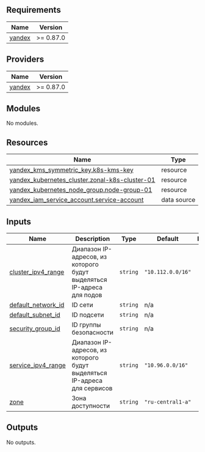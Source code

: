 <!-- BEGIN_TF_DOCS -->
## Requirements

| Name | Version |
|------|---------|
| <a name="requirement_yandex"></a> [yandex](#requirement\_yandex) | >= 0.87.0 |

## Providers

| Name | Version |
|------|---------|
| <a name="provider_yandex"></a> [yandex](#provider\_yandex) | >= 0.87.0 |

## Modules

No modules.

## Resources

| Name | Type |
|------|------|
| [yandex_kms_symmetric_key.k8s-kms-key](https://registry.terraform.io/providers/yandex-cloud/yandex/latest/docs/resources/kms_symmetric_key) | resource |
| [yandex_kubernetes_cluster.zonal-k8s-cluster-01](https://registry.terraform.io/providers/yandex-cloud/yandex/latest/docs/resources/kubernetes_cluster) | resource |
| [yandex_kubernetes_node_group.node-group-01](https://registry.terraform.io/providers/yandex-cloud/yandex/latest/docs/resources/kubernetes_node_group) | resource |
| [yandex_iam_service_account.service-account](https://registry.terraform.io/providers/yandex-cloud/yandex/latest/docs/data-sources/iam_service_account) | data source |

## Inputs

| Name | Description | Type | Default | Required |
|------|-------------|------|---------|:--------:|
| <a name="input_cluster_ipv4_range"></a> [cluster\_ipv4\_range](#input\_cluster\_ipv4\_range) | Диапазон IP-адресов, из которого будут выделяться IP-адреса для подов | `string` | `"10.112.0.0/16"` | no |
| <a name="input_default_network_id"></a> [default\_network\_id](#input\_default\_network\_id) | ID сети | `string` | n/a | yes |
| <a name="input_default_subnet_id"></a> [default\_subnet\_id](#input\_default\_subnet\_id) | ID подсети | `string` | n/a | yes |
| <a name="input_security_group_id"></a> [security\_group\_id](#input\_security\_group\_id) | ID группы безопасности | `string` | n/a | yes |
| <a name="input_service_ipv4_range"></a> [service\_ipv4\_range](#input\_service\_ipv4\_range) | Диапазон IP-адресов, из которого будут выделяться IP-адреса для сервисов | `string` | `"10.96.0.0/16"` | no |
| <a name="input_zone"></a> [zone](#input\_zone) | Зона доступности | `string` | `"ru-central1-a"` | no |

## Outputs

No outputs.
<!-- END_TF_DOCS -->